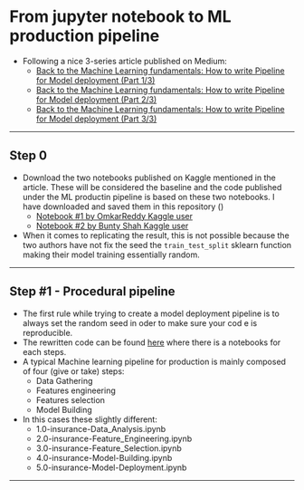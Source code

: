 # From jupyter notebook to ML production pipeline

- Following a nice 3-series article published on Medium:
    - [Back to the Machine Learning fundamentals: How to write Pipeline for Model deployment (Part 1/3)](https://ivannardini.medium.com/back-to-the-machine-learning-fundamentals-how-to-write-code-for-model-deployment-part-1-3-4b05deda1cd1)
    - [Back to the Machine Learning fundamentals: How to write Pipeline for Model deployment (Part 2/3)]()
    - [Back to the Machine Learning fundamentals: How to write Pipeline for Model deployment (Part 3/3)]()
 ***
 
 ## Step 0
 - Download the two notebooks published on Kaggle mentioned in the article. These will be considered the baseline and the code published under the ML productin pipeline is based on these two notebooks. I have downloaded and saved them in this repository ()
     - [Notebook #1 by OmkarReddy Kaggle user]()
     - [Notebook #2 by Bunty Shah Kaggle user]()
- When it comes to replicating the result, this is not possible because the two authors have not fix the seed the `train_test_split` sklearn function making their model training essentially random.
***

## Step #1 - Procedural pipeline
- The first rule while trying to create a model deployment pipeline is to always set the random seed in oder to make sure your cod e is reproducible.
- The rewritten code can be found [here]() where there is a notebooks for each steps. 
- A typical Machine learning pipeline for production is mainly composed of four (give or take) steps:
    - Data Gathering
    - Features engineering
    - Features selection
    - Model Building
- In this cases these slightly different:
    - 1.0-insurance-Data_Analysis.ipynb
    - 2.0-insurance-Feature_Engineering.ipynb
    - 3.0-insurance-Feature_Selection.ipynb
    - 4.0-insurance-Model-Building.ipynb
    - 5.0-insurance-Model-Deployment.ipynb
*** 


